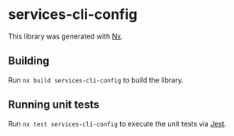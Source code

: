 # services-cli-config

This library was generated with [Nx](https://nx.dev).

## Building

Run `nx build services-cli-config` to build the library.

## Running unit tests

Run `nx test services-cli-config` to execute the unit tests via [Jest](https://jestjs.io).
